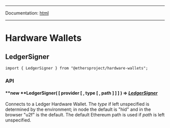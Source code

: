 -----

Documentation: [html](https://docs.ethers.io/)

-----

Hardware Wallets
================

LedgerSigner
------------

```
import { LedgerSigner } from "@ethersproject/hardware-wallets";
```

### API

#### **new ****LedgerSigner**( [ provider [ , type [ , path ] ] ] ) => *[LedgerSigner](/v5/api/other/hardware/#hw-ledger)*

Connects to a Ledger Hardware Wallet. The *type* if left unspecified is determined by the environment; in node the default is "hid" and in the browser "u2f" is the default. The default Ethereum path is used if *path* is left unspecified.


